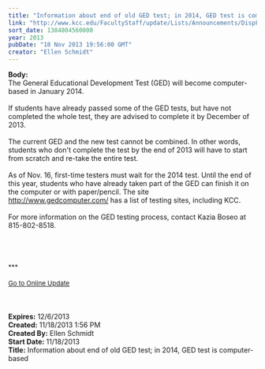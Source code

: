 ```yaml
---
title: "Information about end of old GED test; in 2014, GED test is computer-based"
link: "http://www.kcc.edu/FacultyStaff/update/Lists/Announcements/DispForm.aspx?ID=1329"
sort_date: 1384804560000
year: 2013
pubDate: "18 Nov 2013 19:56:00 GMT"
creator: "Ellen Schmidt"
---
```


<div><b>Body:</b> <div class="ExternalClass769065FD64574C688EB0317A7B9592FD"><div>The General Educational Development Test (GED) will become computer-based in January 2014.<br /> <br />If students have already passed some of the GED tests, but have not completed the whole test, they are advised to complete it by December of 2013.<br /> <br />The current GED and the new test cannot be combined. In other words, students who don't complete the test by the end of 2013 will have to start from scratch and re-take the entire test. <br /> <br />As of Nov. 16, first-time testers must wait for the 2014 test. Until the end of this year, students who have already taken part of the GED can finish it on the computer or with paper/pencil. The site <br /><a href="http://www.gedcomputer.com/">http://www.gedcomputer.com/</a> has a list of testing sites, including KCC.</div>
<div> </div>
<div>For more information on the GED testing process, contact Kazia Boseo at 815-802-8518.</div>
<div> </div>
<div> </div>
<div> </div>
<div> </div>
<div>
<div><font size="2">***</font></div>
<div><font size="2"></font> </div>
<div><font size="2"></font></div>
<div><font size="2"><a href="/FacultyStaff/update/Pages/dailyupdate.aspx">Go to Online Update</a></font></div>
<div><font size="2"></font> </div>
<div><font size="2"></font> </div>
<div><font size="2"></font> </div></div></div></div>
<div><b>Expires:</b> 12/6/2013</div>
<div><b>Created:</b> 11/18/2013 1:56 PM</div>
<div><b>Created By:</b> Ellen Schmidt</div>
<div><b>Start Date:</b> 11/18/2013</div>
<div><b>Title:</b> Information about end of old GED test; in 2014, GED test is computer-based</div>
